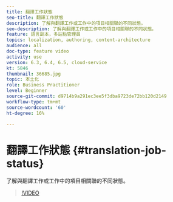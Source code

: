 ```yaml
---
title: 翻譯工作狀態
seo-title: 翻譯工作狀態
description: 了解與翻譯工作或工作中的項目相關聯的不同狀態。
seo-description: 了解與翻譯工作或工作中的項目相關聯的不同狀態。
feature: 語言副本，多站點管理員
topics: localization, authoring, content-architecture
audience: all
doc-type: feature video
activity: use
version: 6.3, 6.4, 6.5, cloud-service
kt: 5846
thumbnail: 36685.jpg
topic: 本土化
role: Business Practitioner
level: Beginner
source-git-commit: d9714b9a291ec3ee5f3dba9723de72bb120d2149
workflow-type: tm+mt
source-wordcount: '60'
ht-degree: 16%

---
```



# 翻譯工作狀態 {#translation-job-status}

了解與翻譯工作或工作中的項目相關聯的不同狀態。

>[!VIDEO](https://video.tv.adobe.com/v/36685?quality=12&learn=on)
